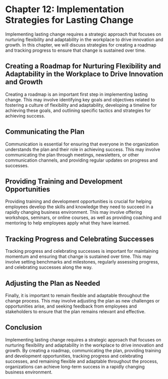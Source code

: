 Chapter 12: Implementation Strategies for Lasting Change
========================================================

Implementing lasting change requires a strategic approach that focuses on nurturing flexibility and adaptability in the workplace to drive innovation and growth. In this chapter, we will discuss strategies for creating a roadmap and tracking progress to ensure that change is sustained over time.

Creating a Roadmap for Nurturing Flexibility and Adaptability in the Workplace to Drive Innovation and Growth
-------------------------------------------------------------------------------------------------------------

Creating a roadmap is an important first step in implementing lasting change. This may involve identifying key goals and objectives related to fostering a culture of flexibility and adaptability, developing a timeline for achieving these goals, and outlining specific tactics and strategies for achieving success.

Communicating the Plan
----------------------

Communication is essential for ensuring that everyone in the organization understands the plan and their role in achieving success. This may involve communicating the plan through meetings, newsletters, or other communication channels, and providing regular updates on progress and successes.

Providing Training and Development Opportunities
------------------------------------------------

Providing training and development opportunities is crucial for helping employees develop the skills and knowledge they need to succeed in a rapidly changing business environment. This may involve offering workshops, seminars, or online courses, as well as providing coaching and mentoring to help employees apply what they have learned.

Tracking Progress and Celebrating Successes
-------------------------------------------

Tracking progress and celebrating successes is important for maintaining momentum and ensuring that change is sustained over time. This may involve setting benchmarks and milestones, regularly assessing progress, and celebrating successes along the way.

Adjusting the Plan as Needed
----------------------------

Finally, it is important to remain flexible and adaptable throughout the change process. This may involve adjusting the plan as new challenges or opportunities arise, and seeking feedback from employees and stakeholders to ensure that the plan remains relevant and effective.

Conclusion
----------

Implementing lasting change requires a strategic approach that focuses on nurturing flexibility and adaptability in the workplace to drive innovation and growth. By creating a roadmap, communicating the plan, providing training and development opportunities, tracking progress and celebrating successes, and remaining flexible and adaptable throughout the process, organizations can achieve long-term success in a rapidly changing business environment.
